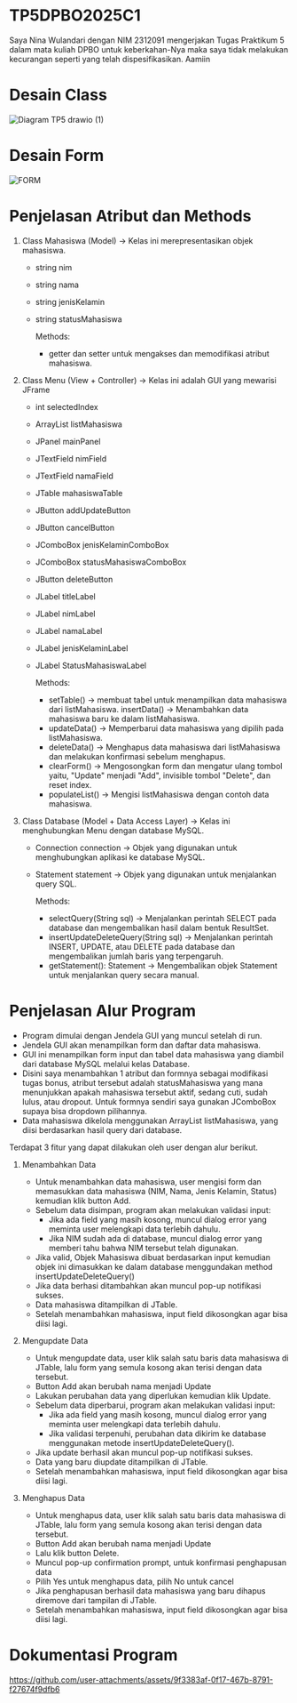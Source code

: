 # TP5DPBO2025C1

Saya Nina Wulandari dengan NIM 2312091 mengerjakan Tugas Praktikum 5 dalam mata kuliah DPBO untuk keberkahan-Nya maka saya tidak melakukan kecurangan seperti yang telah dispesifikasikan. Aamiin

# Desain Class
![Diagram TP5 drawio (1)](https://github.com/user-attachments/assets/72f6c2c0-ee83-477a-b312-36b5a7991e69)

# Desain Form
![FORM](https://github.com/user-attachments/assets/622954bb-284f-40af-b70a-7cacad44da29)


# Penjelasan Atribut dan Methods
1. Class Mahasiswa (Model) → Kelas ini merepresentasikan objek mahasiswa.
   * string nim
   * string nama
   * string jenisKelamin
   * string statusMahasiswa

     Methods:
      * getter dan setter untuk mengakses dan memodifikasi atribut mahasiswa.
    
2. Class Menu (View + Controller) → Kelas ini adalah GUI yang mewarisi JFrame
   * int selectedIndex
   * ArrayList<Mahasiswa> listMahasiswa
   * JPanel mainPanel
   * JTextField nimField
   * JTextField namaField
   * JTable mahasiswaTable
   * JButton addUpdateButton
   * JButton cancelButton
   * JComboBox<String> jenisKelaminComboBox
   * JComboBox<String> statusMahasiswaComboBox
   * JButton deleteButton
   * JLabel titleLabel
   * JLabel nimLabel
   * JLabel namaLabel
   * JLabel jenisKelaminLabel
   * JLabel StatusMahasiswaLabel
     
     Methods:
      * setTable() → membuat tabel untuk menampilkan data mahasiswa dari listMahasiswa.
     insertData() → Menambahkan data mahasiswa baru ke dalam listMahasiswa.
      * updateData() → Memperbarui data mahasiswa yang dipilih pada listMahasiswa.
      * deleteData() → Menghapus data mahasiswa dari listMahasiswa dan melakukan konfirmasi sebelum menghapus.
      * clearForm() → Mengosongkan form dan mengatur ulang tombol yaitu, "Update" menjadi "Add", invisible tombol "Delete", dan reset index.
      * populateList() → Mengisi listMahasiswa dengan contoh data mahasiswa.


 3. Class Database (Model + Data Access Layer) → Kelas ini menghubungkan Menu dengan database MySQL.
    * Connection connection → Objek yang digunakan untuk menghubungkan aplikasi ke database MySQL.
    * Statement statement → Objek yang digunakan untuk menjalankan query SQL.

        Methods:
       * selectQuery(String sql) → Menjalankan perintah SELECT pada database dan mengembalikan hasil dalam bentuk ResultSet.
       * insertUpdateDeleteQuery(String sql) → Menjalankan perintah INSERT, UPDATE, atau DELETE pada database dan mengembalikan jumlah baris yang terpengaruh.
       * getStatement(): Statement → Mengembalikan objek Statement untuk menjalankan query secara manual.


# Penjelasan Alur Program
 * Program dimulai dengan Jendela GUI yang muncul setelah di run.
 * Jendela GUI akan menampilkan form dan daftar data mahasiswa.
 * GUI ini menampilkan form input dan tabel data mahasiswa yang diambil dari database MySQL melalui kelas Database.
 * Disini saya menambahkan 1 atribut dan formnya sebagai modifikasi tugas bonus, atribut tersebut adalah statusMahasiswa yang mana menunjukkan apakah mahasiswa tersebut aktif, sedang cuti, sudah         lulus, atau dropout. Untuk formnya sendiri saya gunakan JComboBox supaya bisa dropdown pilihannya.
 * Data mahasiswa dikelola menggunakan ArrayList<Mahasiswa> listMahasiswa, yang diisi berdasarkan hasil query dari database.

Terdapat 3 fitur yang dapat dilakukan oleh user dengan alur berikut.
   1. Menambahkan Data
       * Untuk menambahkan data mahasiswa, user mengisi form dan memasukkan data mahasiswa (NIM, Nama, Jenis Kelamin, Status) kemudian klik button Add.
       * Sebelum data disimpan, program akan melakukan validasi input:
            - Jika ada field yang masih kosong, muncul dialog error yang meminta user melengkapi data terlebih dahulu.
            - Jika NIM sudah ada di database, muncul dialog error yang memberi tahu bahwa NIM tersebut telah digunakan.
       * Jika valid, Objek Mahasiswa dibuat berdasarkan input kemudian objek ini dimasukkan ke dalam database menggundakan method insertUpdateDeleteQuery()
       * Jika data berhasi ditambahkan akan muncul pop-up notifikasi sukses.
       * Data mahasiswa ditampilkan di JTable.
       * Setelah menambahkan mahasiswa, input field dikosongkan agar bisa diisi lagi.
         
   2. Mengupdate Data
       * Untuk mengupdate data, user klik salah satu baris data mahasiswa di JTable, lalu form yang semula kosong akan terisi dengan data tersebut.
       * Button Add akan berubah nama menjadi Update
       * Lakukan perubahan data yang diperlukan kemudian klik Update.
       * Sebelum data diperbarui, program akan melakukan validasi input:
            - Jika ada field yang masih kosong, muncul dialog error yang meminta user melengkapi data terlebih dahulu.
            - Jika validasi terpenuhi, perubahan data dikirim ke database menggunakan metode insertUpdateDeleteQuery().
       * Jika update berhasil akan muncul pop-up notifikasi sukses.
       * Data yang baru diupdate ditampilkan di JTable.
       * Setelah menambahkan mahasiswa, input field dikosongkan agar bisa diisi lagi.
  
  3. Menghapus Data
       * Untuk menghapus data, user klik salah satu baris data mahasiswa di JTable, lalu form yang semula kosong akan terisi dengan data tersebut.
       * Button Add akan berubah nama menjadi Update
       * Lalu klik button Delete.
       * Muncul pop-up confirmation prompt, untuk konfirmasi penghapusan data
       * Pilih Yes untuk menghapus data, pilih No untuk cancel
       * Jika penghapusan berhasil data mahasiswa yang baru dihapus diremove dari tampilan di JTable.
       * Setelah menambahkan mahasiswa, input field dikosongkan agar bisa diisi lagi.


# Dokumentasi Program
https://github.com/user-attachments/assets/9f3383af-0f17-467b-8791-f27674f9dfb6




